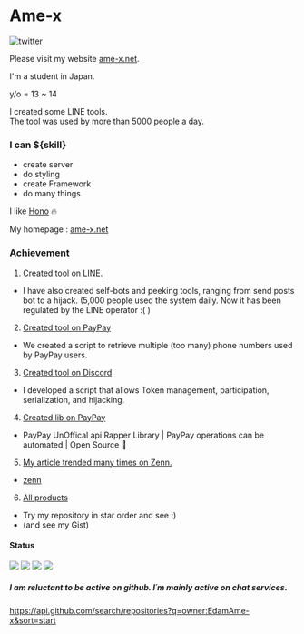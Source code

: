 <h1 align="left">Ame-x</h1>  

[![twitter](https://img.shields.io/twitter/follow/amex2189?style=social)](https://twitter.com/amex2189)

Please visit my website [ame-x.net](https://ame-x.net).

I'm a student in Japan.

y/o = 13 ~ 14

I created some LINE tools.  
The tool was used by more than 5000 people a day.  

### I can ${skill}
- create server
- do styling
- create Framework
- do many things

I like [Hono](https://github.com/honojs/hono) 🔥

My homepage : [ame-x.net](https://www.ame-x.net)

### Achievement

1. [Created tool on LINE.](https://github.com/EdamAme-x/line-tool-box)
  - I have also created self-bots and peeking tools, ranging from send posts bot to a hijack. (5,000 people used the system daily. Now it has been regulated by the LINE operator :( )
2. [Created tool on PayPay](https://github.com/EdamAme-x/paypay-tel-brute-force)
  - We created a script to retrieve multiple (too many) phone numbers used by PayPay users.
3. [Created tool on Discord](https://github.com/EdamAme-x/discord-nuker-frontend)
  - I developed a script that allows Token management, participation, serialization, and hijacking.
4. [Created lib on PayPay](https://github.com/EdamAme-x/paypay.x.js)
  -  PayPay UnOffical api Rapper Library | PayPay operations can be automated | Open Source 🎁
5. [My article trended many times on Zenn.](https://fxtwitter.com/amex2189/status/1744622383649165764)
  - [zenn](https://zenn.dev)
6. [All products](https://github.com/EdamAme-x?tab=repositories&q=&type=&language=&sort=stargazers)
  -  Try my repository in star order and see :)
  -  (and see my Gist)

#### Status

![](http://github-profile-summary-cards.vercel.app/api/cards/most-commit-language?username=EdamAme-x&theme=2077)
![](http://github-profile-summary-cards.vercel.app/api/cards/repos-per-language?username=EdamAme-x&theme=aura_dark)
![](http://github-profile-summary-cards.vercel.app/api/cards/productive-time?username=EdamAme-x&theme=aura_dark&utcOffset=8)
![](http://github-profile-summary-cards.vercel.app/api/cards/stats?username=EdamAme-x&theme=2077)

##### I am reluctant to be active on github. I´m mainly active on chat services.
https://api.github.com/search/repositories?q=owner:EdamAme-x&sort=start
